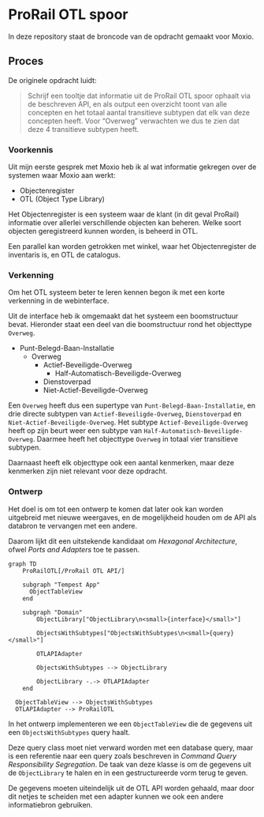 # ProRail OTL spoor

In deze repository staat de broncode van de opdracht gemaakt voor Moxio.

## Proces

De originele opdracht luidt:

> Schrijf een tooltje dat informatie uit de ProRail OTL spoor ophaalt via de beschreven API, en als output
een overzicht toont van alle concepten en het totaal aantal transitieve subtypen dat elk van deze
concepten heeft. Voor “Overweg” verwachten we dus te zien dat deze 4 transitieve subtypen heeft.

### Voorkennis

Uit mijn eerste gesprek met Moxio heb ik al wat informatie gekregen over de systemen waar Moxio aan werkt:

- Objectenregister
- OTL (Object Type Library)

Het Objectenregister is een systeem waar de klant (in dit geval ProRail) informatie over allerlei verschillende objecten kan beheren. Welke soort objecten geregistreerd kunnen worden, is beheerd in OTL.

Een parallel kan worden getrokken met winkel, waar het Objectenregister de inventaris is, en OTL de catalogus.

### Verkenning

Om het OTL systeem beter te leren kennen begon ik met een korte verkenning in de webinterface.

Uit de interface heb ik omgemaakt dat het systeem een boomstructuur bevat. Hieronder staat een deel van die boomstructuur rond het objecttype `Overweg`.

- Punt-Belegd-Baan-Installatie
  - Overweg
    - Actief-Beveiligde-Overweg
      - Half-Automatisch-Beveiligde-Overweg
    - Dienstoverpad
    - Niet-Actief-Beveiligde-Overweg

Een `Overweg` heeft dus een supertype van `Punt-Belegd-Baan-Installatie`, en drie directe subtypen van `Actief-Beveiligde-Overweg`, `Dienstoverpad` en `Niet-Actief-Beveiligde-Overweg`. Het subtype `Actief-Beveiligde-Overweg` heeft op zijn beurt weer een subtype van `Half-Automatisch-Beveiligde-Overweg`. Daarmee heeft het objecttype `Overweg` in totaal vier transitieve subtypen.

Daarnaast heeft elk objecttype ook een aantal kenmerken, maar deze kenmerken zijn niet relevant voor deze opdracht.

### Ontwerp

Het doel is om tot een ontwerp te komen dat later ook kan worden uitgebreid met nieuwe weergaves, en de mogelijkheid houden om de API als databron te vervangen met een andere.

Daarom lijkt dit een uitstekende kandidaat om _Hexagonal Architecture_, ofwel _Ports and Adapters_ toe te passen.

```mermaid
graph TD
    ProRailOTL[/ProRail OTL API/]
    
    subgraph "Tempest App"
      ObjectTableView
    end
    
    subgraph "Domain"          
        ObjectLibrary["ObjectLibrary\n<small>{interface}</small>"]

        ObjectsWithSubtypes["ObjectsWithSubtypes\n<small>{query}</small>"]
  
        OTLAPIAdapter
        
        ObjectsWithSubtypes --> ObjectLibrary

        ObjectLibrary -.-> OTLAPIAdapter  
    end

  ObjectTableView --> ObjectsWithSubtypes
  OTLAPIAdapter --> ProRailOTL
```

In het ontwerp implementeren we een `ObjectTableView` die de gegevens uit een `ObjectsWithSubtypes` query haalt.

Deze query class moet niet verward worden met een database query, maar is een referentie naar een query zoals beschreven in _Command Query Responsibility Segregation_. De taak van deze klasse is om de gegevens uit de `ObjectLibrary` te halen en in een gestructureerde vorm terug te geven.

De gegevens moeten uiteindelijk uit de OTL API worden gehaald, maar door dit netjes te scheiden met een adapter kunnen we ook een andere informatiebron gebruiken.
